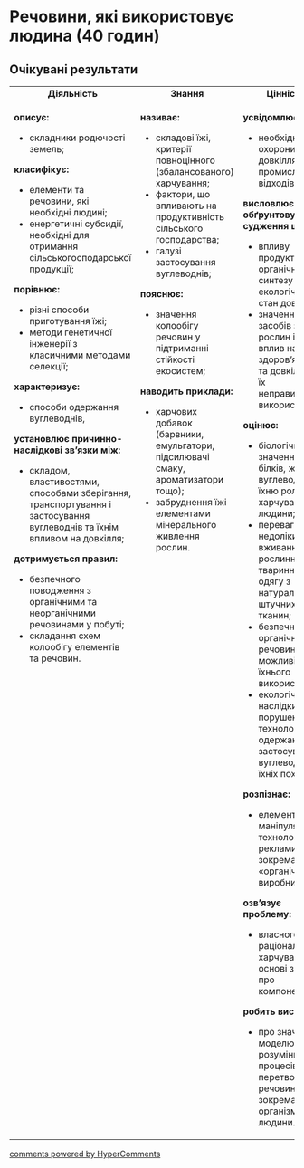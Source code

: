 <div id="hypercomments_widget" class="js-hypercomments-widget invisible"></div>

# Речовини, які використовує людина (40 годин)

## Очікувані результати

<table>
  <tr>
  <td width="33%" align="center"><b>Діяльність</b></td>
  <td width="33%" align="center"><b>Знання</b></td>
  <td width="33%" align="center"><b>Цінність</b></td>
  </tr>
  <tr>
  <td width="33%" style="vertical-align:top !important;">
    <p><b>описує:</b><br><ul>
    <li>складники родючості земель;</li>
    </ul>
    <b>класифікує: </b><br><ul>
    <li>елементи та речовини, які необхідні людині;</li>
    <li>енергетичні субсидії, необхідні для отримання сільськогосподарської продукції;</li>
    </ul>
    <b>порівнює: </b><br><ul>
    <li>різні способи приготування їжі;</li>
    <li>методи генетичної інженерії з класичними методами селекції;</li>
    </ul>
    <b>характеризує: </b><br><ul>
    <li>способи одержання вуглеводнів, </li>
    </ul>
    <b>установлює причинно-наслідкові зв’язки між:</b><br><ul>
    <li>складом, властивостями, способами зберігання, транспортування і застосування вуглеводнів та їхнім впливом на довкілля; </li>
    </ul>
    <b>дотримується правил: </b><br><ul>
    <li>безпечного поводження з органічними та неорганічними речовинами у побуті;</li>
    <li>складання схем колообігу елементів та речовин.</li>
    </ul></p>
  </td>
  <td width="33%" style="vertical-align:top !important;">
    <p><b>називає: </b><br><ul>
    <li>складові їжі, критерії повноцінного (збалансованого) харчування;</li>
    <li>фактори, що впливають на продуктивність сільського господарства;</li>
    <li>галузі застосування вуглеводнів; </li>
    </ul>
    <b>пояснює: </b><br><ul>
    <li>значення колообігу речовин у підтриманні стійкості екосистем;</li>
    </ul>
    <b>наводить приклади: </b><br><ul>
    <li>харчових добавок (барвники, емульгатори, підсилювачі смаку, ароматизатори тощо); </li>
    <li>забруднення їжі елементами мінерального живлення рослин.</li>
    </ul></p>
  </td>
  <td width="33%" style="vertical-align:top !important;">
    <p><b>усвідомлює:</b><br><ul>
    <li>необхідність охорони довкілля від промислових відходів;</li>
    </ul>
    <b>висловлює та обґрунтовує судження щодо:</b><br><ul>
    <li>впливу продуктів органічного синтезу на екологічний стан довкілля; </li>
    <li>значення засобів захисту рослин і їхній вплив на здоров’я людей та довкілля за їх неправильного використання;</li>
    </ul>
    <b>оцінює: </b><br><ul>
    <li>біологічне значення білків, жирів і вуглеводів; їхню роль у харчуванні людини; </li>
    <li>переваги та недоліки вживання рослинної та тваринної їжі та одягу з натуральних і штучних тканин;</li>
    <li>безпечність органічних речовин і можливість їхнього використання; </li>
    <li>екологічні наслідки порушення технологій одержання та застосування вуглеводнів та їхніх похідних;</li>
    </ul>
    <b>розпізнає: </b><br><ul>
    <li>елементи маніпулятивних технологій в реклами, зокрема, «органічного виробництва»;</li>
    </ul>
    <b>озв’язує проблему: </b><br><ul>
    <li>власного раціонального харчування на основі знань про компоненти їжі;</li>
    </ul>
    <b>робить висновок:</b><br><ul>
    <li>про значення моделювання у розумінні процесів перетворення речовин, зокрема в організмі людини.</li>
    </ul></p>
  </td>
  </tr>
</table>

<div class="js-hypercomments-container">
<a href="http://hypercomments.com" class="hc-link" title="comments widget">comments powered by HyperComments</a>
</div>